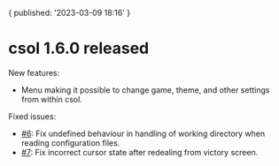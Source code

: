 {
  published: '2023-03-09 18:16'
}
# csol 1.6.0 released

New features:

- Menu making it possible to change game, theme, and other settings from within csol.

Fixed issues:

- [#6](https://github.com/nielssp/csol/issues/6): Fix undefined behaviour in handling of working directory when reading configuration files.
- [#7](https://github.com/nielssp/csol/issues/7): Fix incorrect cursor state
  after redealing from victory screen.


